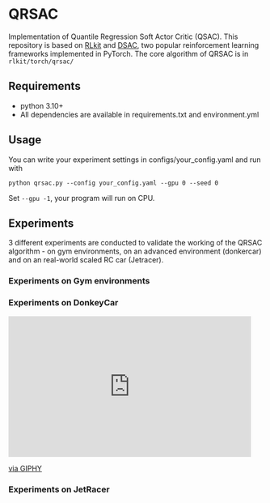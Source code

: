 # QRSAC
Implementation of Quantile Regression Soft Actor Critic (QSAC).
This repository is based on [RLkit](https://github.com/vitchyr/rlkit) and [DSAC](https://github.com/xtma/dsac), two popular reinforcement learning frameworks implemented in PyTorch.
The core algorithm of QRSAC is in `rlkit/torch/qrsac/`

## Requirements
- python 3.10+
- All dependencies are available in requirements.txt and environment.yml

## Usage
You can write your experiment settings in configs/your_config.yaml and run with 
```
python qrsac.py --config your_config.yaml --gpu 0 --seed 0
```
Set `--gpu -1`, your program will run on CPU.

## Experiments
3 different experiments are conducted to validate the working of the QRSAC algorithm - on gym environments, on an advanced environment (donkercar) and on an real-world scaled RC car (Jetracer).

### Experiments on Gym environments

### Experiments on DonkeyCar
<iframe src="https://giphy.com/embed/kPQkvnH6UcrE5LRgCa" width="480" height="278" style="" frameBorder="0" class="giphy-embed" allowFullScreen></iframe><p><a href="https://giphy.com/gifs/kPQkvnH6UcrE5LRgCa">via GIPHY</a></p>

### Experiments on JetRacer




